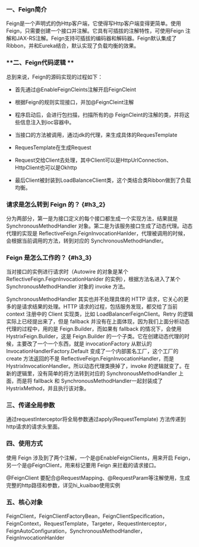 ### **一、Feign简介**

Feign是一个声明式的伪Http客户端，它使得写Http客户端变得更简单。使用Feign，只需要创建一个接口并注解。它具有可插拔的注解特性，可使用Feign 注解和JAX-RS注解。Feign支持可插拔的编码器和解码器。Feign默认集成了Ribbon，并和Eureka结合，默认实现了负载均衡的效果。

### **二、Feign代码逻辑 **

总到来说，Feign的源码实现的过程如下：

* 首先通过@EnableFeignCleints注解开启FeignCleint

* 根据Feign的规则实现接口，并加@FeignCleint注解

* 程序启动后，会进行包扫描，扫描所有的@ FeignCleint的注解的类，并将这些信息注入到ioc容器中。

* 当接口的方法被调用，通过jdk的代理，来生成具体的RequesTemplate

* RequesTemplate在生成Request

* Request交给Client去处理，其中Client可以是HttpUrlConnection、HttpClient也可以是Okhttp

* 最后Client被封装到LoadBalanceClient类，这个类结合类Ribbon做到了负载均衡。

### 请求是怎么转到 Feign 的？ {#h3_2}

分为两部分，第一是为接口定义的每个接口都生成一个实现方法，结果就是 SynchronousMethodHandler 对象。第二是为该服务接口生成了动态代理。动态代理的实现是 ReflectiveFeign.FeignInvocationHanlder，代理被调用的时候，会根据当前调用的方法，转到对应的 SynchronousMethodHandler。

### Feign 是怎么工作的？ {#h3_3}

当对接口的实例进行请求时（Autowire 的对象是某个ReflectiveFeign.FeignInvocationHanlder 的实例），根据方法名进入了某个 SynchronousMethodHandler 对象的 invoke 方法。

SynchronousMethodHandler 其实也并不处理具体的 HTTP 请求，它关心的更多的是请求结果的处理。HTTP 请求的过程，包括服务发现，都交给了当前 context 注册中的 Client 实现类，比如 LoadBalancerFeignClient。Retry 的逻辑实际上已经提出来了，但是 fallback 并没有在上面体现，因为我们上面分析动态代理的过程中，用的是 Feign.Builder，而如果有 fallback 的情况下，会使用 HystrixFeign.Builder，这是 Feign.Builder 的一个子类。它在创建动态代理的时候，主要改了一个一个东西，就是 invocationFactory 从默认的 InvocationHandlerFactory.Default 变成了一个内部匿名工厂，这个工厂的create 方法返回的不是 ReflectiveFeign.FeignInvocationHandler，而是 HystrixInvocationHandler。所以动态代理类换掉了，invoke 的逻辑就变了。在新的逻辑里，没有简单的将方法转到对应的 SynchronousMethodHandler 上面，而是将 fallback 和 SynchronousMethodHandler一起封装成了 HystrixMethod，并且执行该对象。

### **三、传递全局参数**

通过requestInterceptor将全局参数通过apply\(RequestTemplate\) 方法传递到http请求的请求头里面。

### **四、使用方式**

使用 Feign 涉及到了两个注解，一个是@EnableFeignClients，用来开启 Feign，另一个是@FeignClient，用来标记要用 Feign 来拦截的请求接口。

@FeignClient 要配合@RequestMapping、@RequestParam等注解使用，生成完整的http路径和参数，详见hi\_kuaibao使用实例

### **五、核心对象**

FeignClient，FeignClientFactoryBean，FeignClientSpecification，FeignContext，RequestTemplate，Targeter，RequestInterceptor，FeignAutoConfiguration，SynchronousMethodHandler，FeignInvocationHanlder

